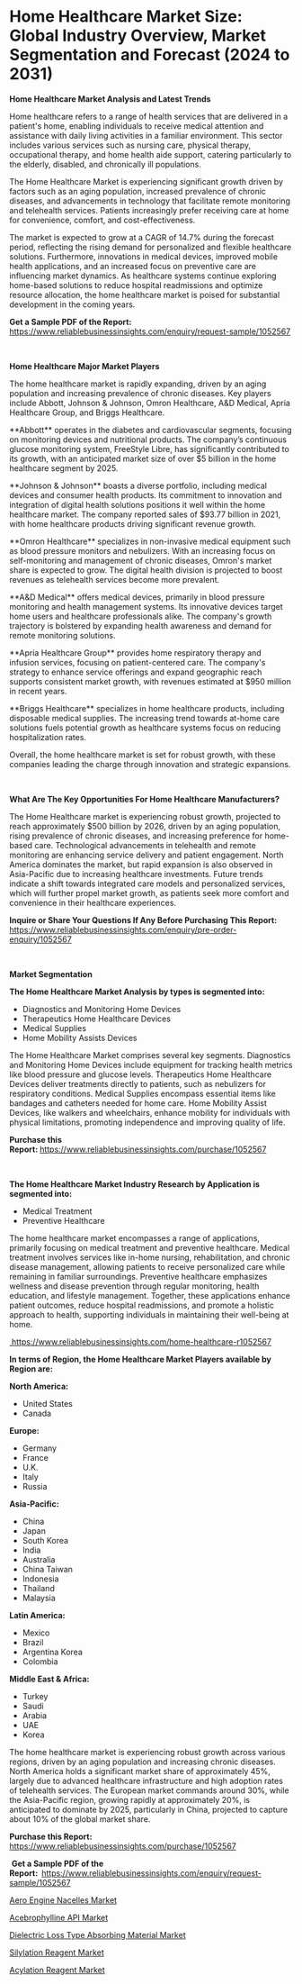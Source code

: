 <p><h1>Home Healthcare Market Size: Global Industry Overview, Market Segmentation and Forecast (2024 to 2031)</h1></p><p><strong>Home Healthcare Market Analysis and Latest Trends</strong></p>
<p><p>Home healthcare refers to a range of health services that are delivered in a patient's home, enabling individuals to receive medical attention and assistance with daily living activities in a familiar environment. This sector includes various services such as nursing care, physical therapy, occupational therapy, and home health aide support, catering particularly to the elderly, disabled, and chronically ill populations.</p><p>The Home Healthcare Market is experiencing significant growth driven by factors such as an aging population, increased prevalence of chronic diseases, and advancements in technology that facilitate remote monitoring and telehealth services. Patients increasingly prefer receiving care at home for convenience, comfort, and cost-effectiveness. </p><p>The market is expected to grow at a CAGR of 14.7% during the forecast period, reflecting the rising demand for personalized and flexible healthcare solutions. Furthermore, innovations in medical devices, improved mobile health applications, and an increased focus on preventive care are influencing market dynamics. As healthcare systems continue exploring home-based solutions to reduce hospital readmissions and optimize resource allocation, the home healthcare market is poised for substantial development in the coming years.</p></p>
<p><strong>Get a Sample PDF of the Report:&nbsp;</strong> <a href="https://www.reliablebusinessinsights.com/enquiry/request-sample/1052567?utm_campaign=96&utm_medium=2&utm_source=Github&utm_content=ia&utm_term=06122024&utm_id=home-healthcare">https://www.reliablebusinessinsights.com/enquiry/request-sample/1052567</a></p>
<p>&nbsp;</p>
<p><strong>Home Healthcare Major Market Players</strong></p>
<p><p>The home healthcare market is rapidly expanding, driven by an aging population and increasing prevalence of chronic diseases. Key players include Abbott, Johnson & Johnson, Omron Healthcare, A&D Medical, Apria Healthcare Group, and Briggs Healthcare.</p><p>**Abbott** operates in the diabetes and cardiovascular segments, focusing on monitoring devices and nutritional products. The company’s continuous glucose monitoring system, FreeStyle Libre, has significantly contributed to its growth, with an anticipated market size of over $5 billion in the home healthcare segment by 2025.</p><p>**Johnson & Johnson** boasts a diverse portfolio, including medical devices and consumer health products. Its commitment to innovation and integration of digital health solutions positions it well within the home healthcare market. The company reported sales of $93.77 billion in 2021, with home healthcare products driving significant revenue growth.</p><p>**Omron Healthcare** specializes in non-invasive medical equipment such as blood pressure monitors and nebulizers. With an increasing focus on self-monitoring and management of chronic diseases, Omron's market share is expected to grow. The digital health division is projected to boost revenues as telehealth services become more prevalent.</p><p>**A&D Medical** offers medical devices, primarily in blood pressure monitoring and health management systems. Its innovative devices target home users and healthcare professionals alike. The company's growth trajectory is bolstered by expanding health awareness and demand for remote monitoring solutions.</p><p>**Apria Healthcare Group** provides home respiratory therapy and infusion services, focusing on patient-centered care. The company's strategy to enhance service offerings and expand geographic reach supports consistent market growth, with revenues estimated at $950 million in recent years.</p><p>**Briggs Healthcare** specializes in home healthcare products, including disposable medical supplies. The increasing trend towards at-home care solutions fuels potential growth as healthcare systems focus on reducing hospitalization rates.</p><p>Overall, the home healthcare market is set for robust growth, with these companies leading the charge through innovation and strategic expansions.</p></p>
<p>&nbsp;</p>
<p><strong>What Are The Key Opportunities For Home Healthcare Manufacturers?</strong></p>
<p><p>The Home Healthcare market is experiencing robust growth, projected to reach approximately $500 billion by 2026, driven by an aging population, rising prevalence of chronic diseases, and increasing preference for home-based care. Technological advancements in telehealth and remote monitoring are enhancing service delivery and patient engagement. North America dominates the market, but rapid expansion is also observed in Asia-Pacific due to increasing healthcare investments. Future trends indicate a shift towards integrated care models and personalized services, which will further propel market growth, as patients seek more comfort and convenience in their healthcare experiences.</p></p>
<p><strong>Inquire or Share Your Questions If Any Before Purchasing This Report:</strong> <a href="https://www.reliablebusinessinsights.com/enquiry/pre-order-enquiry/1052567?utm_campaign=96&utm_medium=2&utm_source=Github&utm_content=ia&utm_term=06122024&utm_id=home-healthcare">https://www.reliablebusinessinsights.com/enquiry/pre-order-enquiry/1052567</a></p>
<p>&nbsp;</p>
<p><strong>Market Segmentation</strong></p>
<p><strong>The Home Healthcare Market Analysis by types is segmented into:</strong></p>
<p><ul><li>Diagnostics and Monitoring Home Devices</li><li>Therapeutics Home Healthcare Devices</li><li>Medical Supplies</li><li>Home Mobility Assists Devices</li></ul></p>
<p><p>The Home Healthcare Market comprises several key segments. Diagnostics and Monitoring Home Devices include equipment for tracking health metrics like blood pressure and glucose levels. Therapeutics Home Healthcare Devices deliver treatments directly to patients, such as nebulizers for respiratory conditions. Medical Supplies encompass essential items like bandages and catheters needed for home care. Home Mobility Assist Devices, like walkers and wheelchairs, enhance mobility for individuals with physical limitations, promoting independence and improving quality of life.</p></p>
<p><strong>Purchase this Report:&nbsp;</strong><a href="https://www.reliablebusinessinsights.com/purchase/1052567?utm_campaign=96&utm_medium=2&utm_source=Github&utm_content=ia&utm_term=06122024&utm_id=home-healthcare">https://www.reliablebusinessinsights.com/purchase/1052567</a></p>
<p>&nbsp;</p>
<p><strong>The Home Healthcare Market Industry Research by Application is segmented into:</strong></p>
<p><ul><li>Medical Treatment</li><li>Preventive Healthcare</li></ul></p>
<p><p>The home healthcare market encompasses a range of applications, primarily focusing on medical treatment and preventive healthcare. Medical treatment involves services like in-home nursing, rehabilitation, and chronic disease management, allowing patients to receive personalized care while remaining in familiar surroundings. Preventive healthcare emphasizes wellness and disease prevention through regular monitoring, health education, and lifestyle management. Together, these applications enhance patient outcomes, reduce hospital readmissions, and promote a holistic approach to health, supporting individuals in maintaining their well-being at home.</p></p>
<p><a href="https://www.reliablebusinessinsights.com/home-healthcare-r1052567?utm_campaign=96&utm_medium=2&utm_source=Github&utm_content=ia&utm_term=06122024&utm_id=home-healthcare">&nbsp;https://www.reliablebusinessinsights.com/home-healthcare-r1052567</a></p>
<p><strong>In terms of Region, the Home Healthcare Market Players available by Region are:</strong></p>
<p>
    <p> <strong> North America: </strong>
        <ul>
            <li>United States</li>
            <li>Canada</li>
        </ul>
        </p> 
    <p> <strong> Europe: </strong>
        <ul>
            <li>Germany</li>
            <li>France</li>
            <li>U.K.</li>
            <li>Italy</li>
            <li>Russia</li>
        </ul>
        </p> 
    <p> <strong> Asia-Pacific: </strong>
        <ul>
            <li>China</li>
            <li>Japan</li>
            <li>South Korea</li>
            <li>India</li>
            <li>Australia</li>
            <li>China Taiwan</li>
            <li>Indonesia</li>
            <li>Thailand</li>
            <li>Malaysia</li>
        </ul>
        </p> 
    <p> <strong> Latin America: </strong>
        <ul>
            <li>Mexico</li>
            <li>Brazil</li>
            <li>Argentina Korea</li>
            <li>Colombia</li>
        </ul>
        </p> 
    <p> <strong> Middle East & Africa: </strong>
        <ul>
            <li>Turkey</li>
            <li>Saudi</li>
            <li>Arabia</li>
            <li>UAE</li>
            <li>Korea</li>
        </ul>
    </p>
    </p>
<p><p>The home healthcare market is experiencing robust growth across various regions, driven by an aging population and increasing chronic diseases. North America holds a significant market share of approximately 45%, largely due to advanced healthcare infrastructure and high adoption rates of telehealth services. The European market commands around 30%, while the Asia-Pacific region, growing rapidly at approximately 20%, is anticipated to dominate by 2025, particularly in China, projected to capture about 10% of the global market share.</p></p>
<p><strong>Purchase this Report: </strong><a href="https://www.reliablebusinessinsights.com/purchase/1052567?utm_campaign=96&utm_medium=2&utm_source=Github&utm_content=ia&utm_term=06122024&utm_id=home-healthcare">https://www.reliablebusinessinsights.com/purchase/1052567</a></p>
<p>&nbsp;<strong>Get a Sample PDF of the Report:&nbsp;&nbsp;</strong><a href="https://www.reliablebusinessinsights.com/enquiry/request-sample/1052567?utm_campaign=96&utm_medium=2&utm_source=Github&utm_content=ia&utm_term=06122024&utm_id=home-healthcare">https://www.reliablebusinessinsights.com/enquiry/request-sample/1052567</a></p>
<p><strong></strong></p>
<p><p><a href="https://github.com/wwwkeltoum/Market-Research-Report-List-5/blob/main/aero-engine-nacelles-market.md?utm_campaign=96&utm_medium=2&utm_source=Github&utm_content=ia&utm_term=06122024&utm_id=home-healthcare">Aero Engine Nacelles Market</a></p><p><a href="https://issuu.com/reportprime-2/docs/acebrophylline-api-market-size-2030.pptx?utm_campaign=96&utm_medium=2&utm_source=Github&utm_content=ia&utm_term=06122024&utm_id=home-healthcare">Acebrophylline API Market</a></p><p><a href="https://issuu.com/reportprime-2/docs/dielectric-loss-type-absorbing-material-market-siz?utm_campaign=96&utm_medium=2&utm_source=Github&utm_content=ia&utm_term=06122024&utm_id=home-healthcare">Dielectric Loss Type Absorbing Material Market</a></p><p><a href="https://www.linkedin.com/pulse/global-silylation-reagent-market-insights-growth-pricing-trends-e4die?utm_campaign=96&utm_medium=2&utm_source=Github&utm_content=ia&utm_term=06122024&utm_id=home-healthcare">Silylation Reagent Market</a></p><p><a href="https://www.linkedin.com/pulse/detailed-report-acylation-reagent-market-growth-share-84-cagr-pib1e?utm_campaign=96&utm_medium=2&utm_source=Github&utm_content=ia&utm_term=06122024&utm_id=home-healthcare">Acylation Reagent Market</a></p></p>
